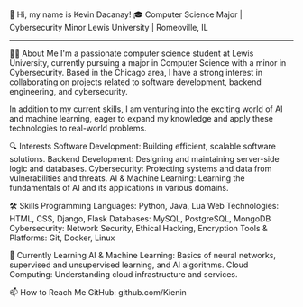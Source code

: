 👋 Hi, my name is Kevin Dacanay!
🎓 Computer Science Major | Cybersecurity Minor
Lewis University | Romeoville, IL

------------------------------------------------------------------------------------------------------------------------------------------------------------------------------------

👨‍💻 About Me
I'm a passionate computer science student at Lewis University, currently pursuing a major in Computer Science with a minor in Cybersecurity. 
Based in the Chicago area, I have a strong interest in collaborating on projects related to software development, backend engineering, and cybersecurity.

In addition to my current skills, I am venturing into the exciting world of AI and machine learning, eager to expand my knowledge and apply these technologies to real-world problems.

🔍 Interests
Software Development: Building efficient, scalable software solutions.
Backend Development: Designing and maintaining server-side logic and databases.
Cybersecurity: Protecting systems and data from vulnerabilities and threats.
AI & Machine Learning: Learning the fundamentals of AI and its applications in various domains.

🛠️ Skills
Programming Languages: Python, Java, Lua
Web Technologies: HTML, CSS, Django, Flask
Databases: MySQL, PostgreSQL, MongoDB
Cybersecurity: Network Security, Ethical Hacking, Encryption
Tools & Platforms: Git, Docker, Linux

🌱 Currently Learning
AI & Machine Learning: Basics of neural networks, supervised and unsupervised learning, and AI algorithms.
Cloud Computing: Understanding cloud infrastructure and services.

📫 How to Reach Me
GitHub: github.com/Kienin
